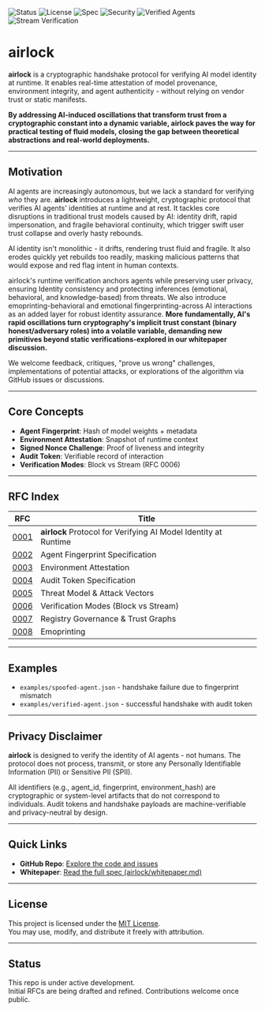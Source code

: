![Status](https://img.shields.io/badge/status-draft-yellow)
![License](https://img.shields.io/badge/license-MIT-blue)
![Spec](https://img.shields.io/badge/spec-RFC%200001--0006-green)
![Security](https://img.shields.io/badge/security-zero--trust-critical)
![Verified Agents](https://img.shields.io/badge/agents-cryptographically%20verified-9cf)
![Stream Verification](https://img.shields.io/badge/mode-stream%20verification-blueviolet)

# airlock
**airlock** is a cryptographic handshake protocol for verifying AI model identity at runtime.
It enables real-time attestation of model provenance, environment integrity, and agent authenticity - without relying on vendor trust or static manifests.

**By addressing AI-induced oscillations that transform trust from a cryptographic constant into a dynamic variable, airlock paves the way for practical testing of fluid models, closing the gap between theoretical abstractions and real-world deployments.**

---

## Motivation
AI agents are increasingly autonomous, but we lack a standard for verifying *who* they are. 
**airlock** introduces a lightweight, cryptographic protocol that verifies AI agents' identities at runtime and at rest.
It tackles core disruptions in traditional trust models caused by AI: identity drift, rapid impersonation, and fragile behavioral continuity, which trigger swift user trust collapse and overly hasty rebounds.

AI identity isn't monolithic - it drifts, rendering trust fluid and fragile. It also erodes quickly yet rebuilds too readily, masking malicious patterns that would expose and red flag intent in human contexts.

airlock's runtime verification anchors agents while preserving user privacy, ensuring Identity consistency and protecting inferences (emotional, behavioral, and knowledge-based) from threats. We also introduce emoprinting-behavioral and emotional fingerprinting-across AI interactions as an added layer for robust identity assurance. **More fundamentally, AI's rapid oscillations turn cryptography's implicit trust constant (binary honest/adversary roles) into a volatile variable, demanding new primitives beyond static verifications-explored in our whitepaper discussion.**

We welcome feedback, critiques, "prove us wrong" challenges, implementations of potential attacks, or explorations of the algorithm via GitHub issues or discussions.

---

## Core Concepts
- **Agent Fingerprint**: Hash of model weights + metadata
- **Environment Attestation**: Snapshot of runtime context
- **Signed Nonce Challenge**: Proof of liveness and integrity
- **Audit Token**: Verifiable record of interaction
- **Verification Modes**: Block vs Stream (RFC 0006)

---

## RFC Index
| RFC | Title |
|-----|-------|
| [0001](rfc/0001-airlock-handshake.md) | **airlock** Protocol for Verifying AI Model Identity at Runtime |
| [0002](rfc/0002-agent-fingerprint.md) | Agent Fingerprint Specification |
| [0003](rfc/0003-environment-attestation.md) | Environment Attestation |
| [0004](rfc/0004-audit-token.md) | Audit Token Specification |
| [0005](rfc/0005-threat-model.md) | Threat Model & Attack Vectors |
| [0006](rfc/0006-verification-modes.md) | Verification Modes (Block vs Stream) |
| [0007](rfc/0007-registry-governance-trust-graphs.md) | Registry Governance & Trust Graphs |
| [0008](rfc/0008-emoprinting.md) | Emoprinting |

---

## Examples
 - `examples/spoofed-agent.json` - handshake failure due to fingerprint mismatch  
 - `examples/verified-agent.json` - successful handshake with audit token

---

## Privacy Disclaimer
**airlock** is designed to verify the identity of AI agents - not humans. The protocol does not process, transmit, or store any Personally Identifiable Information (PII) or Sensitive PII (SPII).

All identifiers (e.g., agent_id, fingerprint, environment_hash) are cryptographic or system-level artifacts that do not correspond to individuals. Audit tokens and handshake payloads are machine-verifiable and privacy-neutral by design.

---

## Quick Links
- **GitHub Repo**: [Explore the code and issues](https://github.com/popivanova/airlock)
- **Whitepaper**: [Read the full spec (airlock/whitepaper.md)](https://github.com/popivanova/airlock/blob/main/whitepaper.md)

---

## License
This project is licensed under the [MIT License](LICENSE).  
You may use, modify, and distribute it freely with attribution.

---

## Status
This repo is under active development.  
Initial RFCs are being drafted and refined. Contributions welcome once public.

